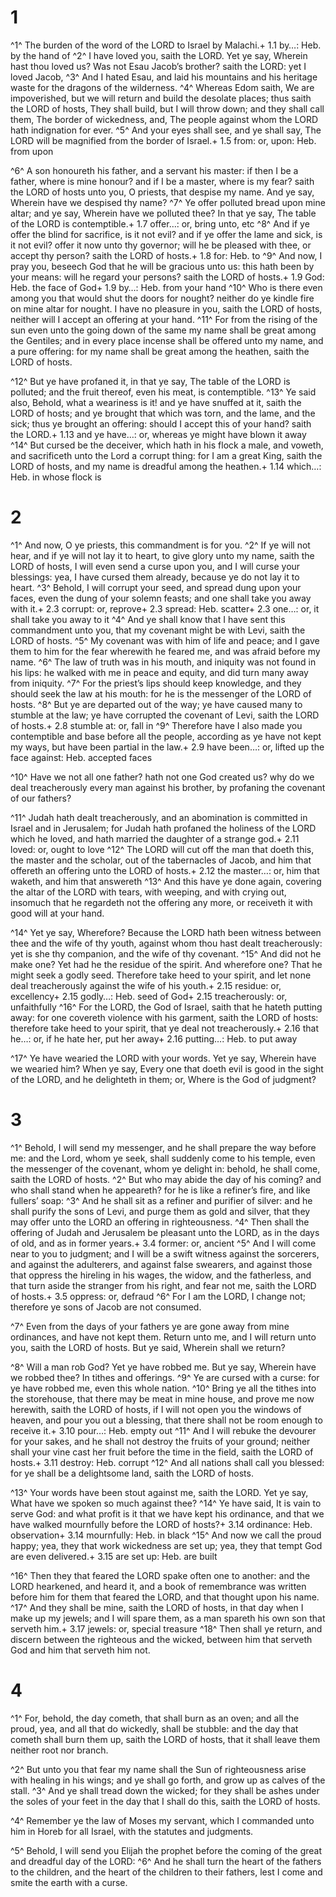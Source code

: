 # 1 
^1^ The burden of the word of the LORD to Israel by Malachi.+ 1.1 by…: Heb. by the hand of ^2^ I have loved you, saith the LORD. Yet ye say, Wherein hast thou loved us? Was not Esau Jacob’s brother? saith the LORD: yet I loved Jacob, ^3^ And I hated Esau, and laid his mountains and his heritage waste for the dragons of the wilderness. ^4^ Whereas Edom saith, We are impoverished, but we will return and build the desolate places; thus saith the LORD of hosts, They shall build, but I will throw down; and they shall call them, The border of wickedness, and, The people against whom the LORD hath indignation for ever. ^5^ And your eyes shall see, and ye shall say, The LORD will be magnified from the border of Israel.+ 1.5 from: or, upon: Heb. from upon 

^6^ A son honoureth his father, and a servant his master: if then I be a father, where is mine honour? and if I be a master, where is my fear? saith the LORD of hosts unto you, O priests, that despise my name. And ye say, Wherein have we despised thy name? ^7^ Ye offer polluted bread upon mine altar; and ye say, Wherein have we polluted thee? In that ye say, The table of the LORD is contemptible.+ 1.7 offer…: or, bring unto, etc ^8^ And if ye offer the blind for sacrifice, is it not evil? and if ye offer the lame and sick, is it not evil? offer it now unto thy governor; will he be pleased with thee, or accept thy person? saith the LORD of hosts.+ 1.8 for: Heb. to ^9^ And now, I pray you, beseech God that he will be gracious unto us: this hath been by your means: will he regard your persons? saith the LORD of hosts.+ 1.9 God: Heb. the face of God+ 1.9 by…: Heb. from your hand ^10^ Who is there even among you that would shut the doors for nought? neither do ye kindle fire on mine altar for nought. I have no pleasure in you, saith the LORD of hosts, neither will I accept an offering at your hand. ^11^ For from the rising of the sun even unto the going down of the same my name shall be great among the Gentiles; and in every place incense shall be offered unto my name, and a pure offering: for my name shall be great among the heathen, saith the LORD of hosts. 

^12^ But ye have profaned it, in that ye say, The table of the LORD is polluted; and the fruit thereof, even his meat, is contemptible. ^13^ Ye said also, Behold, what a weariness is it! and ye have snuffed at it, saith the LORD of hosts; and ye brought that which was torn, and the lame, and the sick; thus ye brought an offering: should I accept this of your hand? saith the LORD.+ 1.13 and ye have…: or, whereas ye might have blown it away ^14^ But cursed be the deceiver, which hath in his flock a male, and voweth, and sacrificeth unto the Lord a corrupt thing: for I am a great King, saith the LORD of hosts, and my name is dreadful among the heathen.+ 1.14 which…: Heb. in whose flock is 

# 2 
^1^ And now, O ye priests, this commandment is for you. ^2^ If ye will not hear, and if ye will not lay it to heart, to give glory unto my name, saith the LORD of hosts, I will even send a curse upon you, and I will curse your blessings: yea, I have cursed them already, because ye do not lay it to heart. ^3^ Behold, I will corrupt your seed, and spread dung upon your faces, even the dung of your solemn feasts; and one shall take you away with it.+ 2.3 corrupt: or, reprove+ 2.3 spread: Heb. scatter+ 2.3 one…: or, it shall take you away to it ^4^ And ye shall know that I have sent this commandment unto you, that my covenant might be with Levi, saith the LORD of hosts. ^5^ My covenant was with him of life and peace; and I gave them to him for the fear wherewith he feared me, and was afraid before my name. ^6^ The law of truth was in his mouth, and iniquity was not found in his lips: he walked with me in peace and equity, and did turn many away from iniquity. ^7^ For the priest’s lips should keep knowledge, and they should seek the law at his mouth: for he is the messenger of the LORD of hosts. ^8^ But ye are departed out of the way; ye have caused many to stumble at the law; ye have corrupted the covenant of Levi, saith the LORD of hosts.+ 2.8 stumble at: or, fall in ^9^ Therefore have I also made you contemptible and base before all the people, according as ye have not kept my ways, but have been partial in the law.+ 2.9 have been…: or, lifted up the face against: Heb. accepted faces 

^10^ Have we not all one father? hath not one God created us? why do we deal treacherously every man against his brother, by profaning the covenant of our fathers? 

^11^ Judah hath dealt treacherously, and an abomination is committed in Israel and in Jerusalem; for Judah hath profaned the holiness of the LORD which he loved, and hath married the daughter of a strange god.+ 2.11 loved: or, ought to love ^12^ The LORD will cut off the man that doeth this, the master and the scholar, out of the tabernacles of Jacob, and him that offereth an offering unto the LORD of hosts.+ 2.12 the master…: or, him that waketh, and him that answereth ^13^ And this have ye done again, covering the altar of the LORD with tears, with weeping, and with crying out, insomuch that he regardeth not the offering any more, or receiveth it with good will at your hand. 

^14^ Yet ye say, Wherefore? Because the LORD hath been witness between thee and the wife of thy youth, against whom thou hast dealt treacherously: yet is she thy companion, and the wife of thy covenant. ^15^ And did not he make one? Yet had he the residue of the spirit. And wherefore one? That he might seek a godly seed. Therefore take heed to your spirit, and let none deal treacherously against the wife of his youth.+ 2.15 residue: or, excellency+ 2.15 godly…: Heb. seed of God+ 2.15 treacherously: or, unfaithfully ^16^ For the LORD, the God of Israel, saith that he hateth putting away: for one covereth violence with his garment, saith the LORD of hosts: therefore take heed to your spirit, that ye deal not treacherously.+ 2.16 that he…: or, if he hate her, put her away+ 2.16 putting…: Heb. to put away 

^17^ Ye have wearied the LORD with your words. Yet ye say, Wherein have we wearied him? When ye say, Every one that doeth evil is good in the sight of the LORD, and he delighteth in them; or, Where is the God of judgment? 

# 3 
^1^ Behold, I will send my messenger, and he shall prepare the way before me: and the Lord, whom ye seek, shall suddenly come to his temple, even the messenger of the covenant, whom ye delight in: behold, he shall come, saith the LORD of hosts. ^2^ But who may abide the day of his coming? and who shall stand when he appeareth? for he is like a refiner’s fire, and like fullers’ soap: ^3^ And he shall sit as a refiner and purifier of silver: and he shall purify the sons of Levi, and purge them as gold and silver, that they may offer unto the LORD an offering in righteousness. ^4^ Then shall the offering of Judah and Jerusalem be pleasant unto the LORD, as in the days of old, and as in former years.+ 3.4 former: or, ancient ^5^ And I will come near to you to judgment; and I will be a swift witness against the sorcerers, and against the adulterers, and against false swearers, and against those that oppress the hireling in his wages, the widow, and the fatherless, and that turn aside the stranger from his right, and fear not me, saith the LORD of hosts.+ 3.5 oppress: or, defraud ^6^ For I am the LORD, I change not; therefore ye sons of Jacob are not consumed. 

^7^ Even from the days of your fathers ye are gone away from mine ordinances, and have not kept them. Return unto me, and I will return unto you, saith the LORD of hosts. But ye said, Wherein shall we return? 

^8^ Will a man rob God? Yet ye have robbed me. But ye say, Wherein have we robbed thee? In tithes and offerings. ^9^ Ye are cursed with a curse: for ye have robbed me, even this whole nation. ^10^ Bring ye all the tithes into the storehouse, that there may be meat in mine house, and prove me now herewith, saith the LORD of hosts, if I will not open you the windows of heaven, and pour you out a blessing, that there shall not be room enough to receive it.+ 3.10 pour…: Heb. empty out ^11^ And I will rebuke the devourer for your sakes, and he shall not destroy the fruits of your ground; neither shall your vine cast her fruit before the time in the field, saith the LORD of hosts.+ 3.11 destroy: Heb. corrupt ^12^ And all nations shall call you blessed: for ye shall be a delightsome land, saith the LORD of hosts. 

^13^ Your words have been stout against me, saith the LORD. Yet ye say, What have we spoken so much against thee? ^14^ Ye have said, It is vain to serve God: and what profit is it that we have kept his ordinance, and that we have walked mournfully before the LORD of hosts?+ 3.14 ordinance: Heb. observation+ 3.14 mournfully: Heb. in black ^15^ And now we call the proud happy; yea, they that work wickedness are set up; yea, they that tempt God are even delivered.+ 3.15 are set up: Heb. are built 

^16^ Then they that feared the LORD spake often one to another: and the LORD hearkened, and heard it, and a book of remembrance was written before him for them that feared the LORD, and that thought upon his name. ^17^ And they shall be mine, saith the LORD of hosts, in that day when I make up my jewels; and I will spare them, as a man spareth his own son that serveth him.+ 3.17 jewels: or, special treasure ^18^ Then shall ye return, and discern between the righteous and the wicked, between him that serveth God and him that serveth him not. 

# 4 
^1^ For, behold, the day cometh, that shall burn as an oven; and all the proud, yea, and all that do wickedly, shall be stubble: and the day that cometh shall burn them up, saith the LORD of hosts, that it shall leave them neither root nor branch. 

^2^ But unto you that fear my name shall the Sun of righteousness arise with healing in his wings; and ye shall go forth, and grow up as calves of the stall. ^3^ And ye shall tread down the wicked; for they shall be ashes under the soles of your feet in the day that I shall do this, saith the LORD of hosts. 

^4^ Remember ye the law of Moses my servant, which I commanded unto him in Horeb for all Israel, with the statutes and judgments. 

^5^ Behold, I will send you Elijah the prophet before the coming of the great and dreadful day of the LORD: ^6^ And he shall turn the heart of the fathers to the children, and the heart of the children to their fathers, lest I come and smite the earth with a curse. 